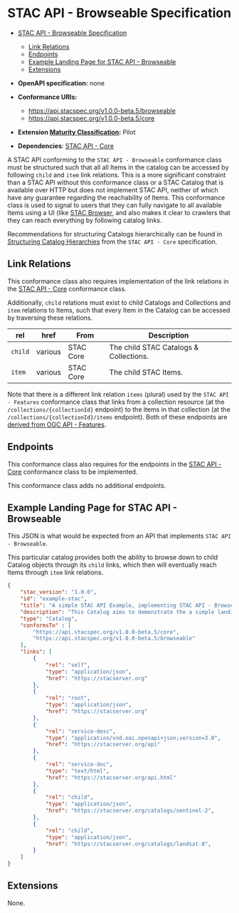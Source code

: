# STAC API - Browseable Specification

- [STAC API - Browseable Specification](#stac-api---browseable-specification)
  - [Link Relations](#link-relations)
  - [Endpoints](#endpoints)
  - [Example Landing Page for STAC API - Browseable](#example-landing-page-for-stac-api---browseable)
  - [Extensions](#extensions)

- **OpenAPI specification:** none
- **Conformance URIs:** 
  - <https://api.stacspec.org/v1.0.0-beta.5/browseable>
  - <https://api.stacspec.org/v1.0.0-beta.5/core>
- **Extension [Maturity Classification](../extensions.md#extension-maturity):** Pilot
- **Dependencies**: [STAC API - Core](../core)

A STAC API conforming to the `STAC API - Browseable` conformance class must be structured such that all 
all Items in the catalog can be accessed by following `child` and `item` link relations. This is a more significant
constraint than a STAC API without this conformance class or a STAC Catalog that is available over HTTP but does not
implement STAC API, neither of which have any guarantee regarding the reachability of Items. This conformance 
class is used to signal to users that they can fully navigate to all available Items using a UI (like [STAC Browser](https://github.com/radiantearth/stac-browser), 
and also makes it clear to crawlers that they can reach everything by following catalog links. 

Recommendations for structuring Catalogs hierarchically can be found in
[Structuring Catalog Hierarchies](../core/README.md#structuring-catalog-hierarchies) from the `STAC API - Core` specification.

## Link Relations

This conformance class also requires implementation of the link relations in the [STAC API - Core](../core) conformance class.

Additionally, `child` relations must exist to child Catalogs and Collections and `item` relations to Items, such that
every Item in the Catalog can be accessed by traversing these relations.

| **rel** | **href** | **From**  | **Description**                        |
| ------- | -------- | --------- | -------------------------------------- |
| `child` | various  | STAC Core | The child STAC Catalogs & Collections. |
| `item`  | various  | STAC Core | The child STAC Items.                  |

Note that there is a different link relation `items` (plural)
used by the `STAC API - Features` conformance class that links from a collection resource (at the `/collections/{collectionId}` endpoint) to the items in
that collection (at the `/collections/{collectionId}/items` endpoint). Both of these endpoints are 
[derived from OGC API - Features](https://docs.opengeospatial.org/is/17-069r3/17-069r3.html#_items_).

## Endpoints

This conformance class also requires for the endpoints in the [STAC API - Core](../core) conformance class to be implemented.

This conformance class adds no additional endpoints.

## Example Landing Page for STAC API - Browseable

This JSON is what would be expected from an API that implements `STAC API - Browseable`. 

This particular catalog provides both the ability to browse down to child Catalog objects through its
`child` links, which then will eventually reach Items through `item` link relations.

```json
{
    "stac_version": "1.0.0",
    "id": "example-stac",
    "title": "A simple STAC API Example, implementing STAC API - Browseable",
    "description": "This Catalog aims to demonstrate the a simple landing page",
    "type": "Catalog",
    "conformsTo" : [
        "https://api.stacspec.org/v1.0.0-beta.5/core",
        "https://api.stacspec.org/v1.0.0-beta.5/browseable"
    ],
    "links": [
        {
            "rel": "self",
            "type": "application/json",
            "href": "https://stacserver.org"
        },
        {
            "rel": "root",
            "type": "application/json",
            "href": "https://stacserver.org"
        },
        {
            "rel": "service-desc",
            "type": "application/vnd.oai.openapi+json;version=3.0",
            "href": "https://stacserver.org/api"
        },
        {
            "rel": "service-doc",
            "type": "text/html",
            "href": "https://stacserver.org/api.html"
        },
        {
            "rel": "child",
            "type": "application/json",
            "href": "https://stacserver.org/catalogs/sentinel-2",
        },
        {
            "rel": "child",
            "type": "application/json",
            "href": "https://stacserver.org/catalogs/landsat-8",
        }
    ]
}
```

## Extensions

None.
